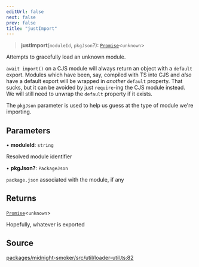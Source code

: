 ```yaml
---
editUrl: false
next: false
prev: false
title: "justImport"
---
```


> **justImport**(`moduleId`, `pkgJson`?): [`Promise`]( https://developer.mozilla.org/docs/Web/JavaScript/Reference/Global_Objects/Promise )\<`unknown`\>

Attempts to gracefully load an unknown module.

`await import()` on a CJS module will always return an object with a
`default` export. Modules which have been, say, compiled with TS into CJS and
_also_ have a default export will be wrapped in _another_ `default` property.
That sucks, but it can be avoided by just `require`-ing the CJS module
instead. We will still need to unwrap the `default` property if it exists.

The `pkgJson` parameter is used to help us guess at the type of module we're
importing.

## Parameters

• **moduleId**: `string`

Resolved module identifier

• **pkgJson?**: `PackageJson`

`package.json` associated with the module, if any

## Returns

[`Promise`]( https://developer.mozilla.org/docs/Web/JavaScript/Reference/Global_Objects/Promise )\<`unknown`\>

Hopefully, whatever is exported

## Source

[packages/midnight-smoker/src/util/loader-util.ts:82](https://github.com/boneskull/midnight-smoker/blob/417858b/packages/midnight-smoker/src/util/loader-util.ts#L82)
